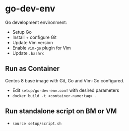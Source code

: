 # go-dev-env
Go development environment:
* Setup Go
* Install + configure Git
* Update Vim version
* Enable `vim-go` plugin for Vim
* Update `.bashrc`

## Run as Container
Centos 8 base image with Git, Go and Vim-Go configured.
* Edit `setup/go-dev-env.conf` with desired parameters
* `docker build -t <container-name:tag> .`

## Run standalone script on BM or VM
* `source setup/script.sh`

